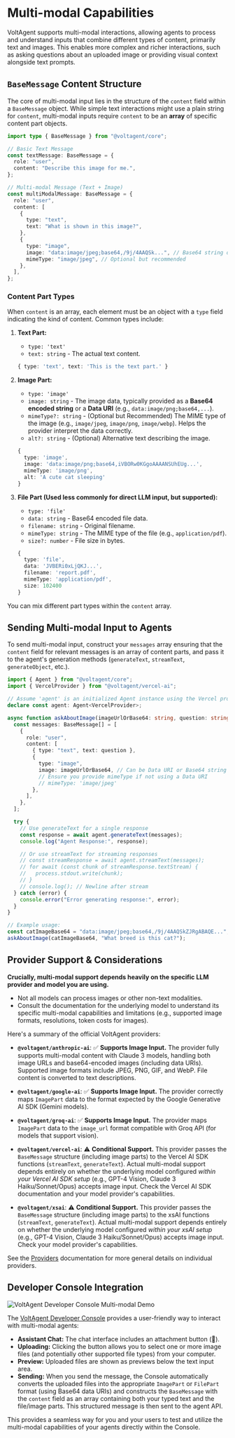 # Multi-modal Capabilities

VoltAgent supports multi-modal interactions, allowing agents to process and understand inputs that combine different types of content, primarily text and images. This enables more complex and richer interactions, such as asking questions about an uploaded image or providing visual context alongside text prompts.

## `BaseMessage` Content Structure

The core of multi-modal input lies in the structure of the `content` field within a `BaseMessage` object. While simple text interactions might use a plain string for `content`, multi-modal inputs require `content` to be an **array** of specific content part objects.

```typescript
import type { BaseMessage } from "@voltagent/core";

// Basic Text Message
const textMessage: BaseMessage = {
  role: "user",
  content: "Describe this image for me.",
};

// Multi-modal Message (Text + Image)
const multiModalMessage: BaseMessage = {
  role: "user",
  content: [
    {
      type: "text",
      text: "What is shown in this image?",
    },
    {
      type: "image",
      image: "data:image/jpeg;base64,/9j/4AAQSk...", // Base64 string or Data URI
      mimeType: "image/jpeg", // Optional but recommended
    },
  ],
};
```

### Content Part Types

When `content` is an array, each element must be an object with a `type` field indicating the kind of content. Common types include:

1.  **Text Part:**

    - `type: 'text'`
    - `text: string` - The actual text content.

    ```typescript
    { type: 'text', text: 'This is the text part.' }
    ```

2.  **Image Part:**

    - `type: 'image'`
    - `image: string` - The image data, typically provided as a **Base64 encoded string** or a **Data URI** (e.g., `data:image/png;base64,...`).
    - `mimeType?: string` - (Optional but Recommended) The MIME type of the image (e.g., `image/jpeg`, `image/png`, `image/webp`). Helps the provider interpret the data correctly.
    - `alt?: string` - (Optional) Alternative text describing the image.

    ```typescript
    {
      type: 'image',
      image: 'data:image/png;base64,iVBORw0KGgoAAAANSUhEUg...',
      mimeType: 'image/png',
      alt: 'A cute cat sleeping'
    }
    ```

3.  **File Part (Used less commonly for direct LLM input, but supported):**

    - `type: 'file'`
    - `data: string` - Base64 encoded file data.
    - `filename: string` - Original filename.
    - `mimeType: string` - The MIME type of the file (e.g., `application/pdf`).
    - `size?: number` - File size in bytes.

    ```typescript
    {
      type: 'file',
      data: 'JVBERi0xLjQKJ...',
      filename: 'report.pdf',
      mimeType: 'application/pdf',
      size: 102400
    }
    ```

You can mix different part types within the `content` array.

## Sending Multi-modal Input to Agents

To send multi-modal input, construct your `messages` array ensuring that the `content` field for relevant messages is an array of content parts, and pass it to the agent's generation methods (`generateText`, `streamText`, `generateObject`, etc.).

```typescript
import { Agent } from "@voltagent/core";
import { VercelProvider } from "@voltagent/vercel-ai";

// Assume 'agent' is an initialized Agent instance using the Vercel provider
declare const agent: Agent<VercelProvider>;

async function askAboutImage(imageUrlOrBase64: string, question: string) {
  const messages: BaseMessage[] = [
    {
      role: "user",
      content: [
        { type: "text", text: question },
        {
          type: "image",
          image: imageUrlOrBase64, // Can be Data URI or Base64 string
          // Ensure you provide mimeType if not using a Data URI
          // mimeType: 'image/jpeg'
        },
      ],
    },
  ];

  try {
    // Use generateText for a single response
    const response = await agent.generateText(messages);
    console.log("Agent Response:", response);

    // Or use streamText for streaming responses
    // const streamResponse = await agent.streamText(messages);
    // for await (const chunk of streamResponse.textStream) {
    //   process.stdout.write(chunk);
    // }
    // console.log(); // Newline after stream
  } catch (error) {
    console.error("Error generating response:", error);
  }
}

// Example usage:
const catImageBase64 = "data:image/jpeg;base64,/9j/4AAQSkZJRgABAQE...";
askAboutImage(catImageBase64, "What breed is this cat?");
```

## Provider Support & Considerations

**Crucially, multi-modal support depends heavily on the specific LLM provider and model you are using.**

- Not all models can process images or other non-text modalities.
- Consult the documentation for the underlying model to understand its specific multi-modal capabilities and limitations (e.g., supported image formats, resolutions, token costs for images).

Here's a summary of the official VoltAgent providers:

- **`@voltagent/anthropic-ai`**: ✅ **Supports Image Input.** The provider fully supports multi-modal content with Claude 3 models, handling both image URLs and base64-encoded images (including data URIs). Supported image formats include JPEG, PNG, GIF, and WebP. File content is converted to text descriptions.

- **`@voltagent/google-ai`**: ✅ **Supports Image Input.** The provider correctly maps `ImagePart` data to the format expected by the Google Generative AI SDK (Gemini models).

- **`@voltagent/groq-ai`**: ✅ **Supports Image Input.** The provider maps `ImagePart` data to the `image_url` format compatible with Groq API (for models that support vision).

- **`@voltagent/vercel-ai`**: ⚠️ **Conditional Support.** This provider passes the `BaseMessage` structure (including image parts) to the Vercel AI SDK functions (`streamText`, `generateText`). Actual multi-modal support depends entirely on whether the underlying model configured _within your Vercel AI SDK setup_ (e.g., GPT-4 Vision, Claude 3 Haiku/Sonnet/Opus) accepts image input. Check the Vercel AI SDK documentation and your model provider's capabilities.

- **`@voltagent/xsai`**: ⚠️ **Conditional Support.** This provider passes the `BaseMessage` structure (including image parts) to the xsAI functions (`streamText`, `generateText`). Actual multi-modal support depends entirely on whether the underlying model configured _within your xsAI setup_ (e.g., GPT-4 Vision, Claude 3 Haiku/Sonnet/Opus) accepts image input. Check your model provider's capabilities.

See the [Providers](../providers/overview.md) documentation for more general details on individual providers.

## Developer Console Integration

![VoltAgent Developer Console Multi-modal Demo](https://cdn.voltagent.dev/docs/multi-modal-demo.gif)

The [VoltAgent Developer Console](https://console.voltagent.dev/) provides a user-friendly way to interact with multi-modal agents:

- **Assistant Chat:** The chat interface includes an attachment button (📎).
- **Uploading:** Clicking the button allows you to select one or more image files (and potentially other supported file types) from your computer.
- **Preview:** Uploaded files are shown as previews below the text input area.
- **Sending:** When you send the message, the Console automatically converts the uploaded files into the appropriate `ImagePart` or `FilePart` format (using Base64 data URIs) and constructs the `BaseMessage` with the `content` field as an array containing both your typed text and the file/image parts. This structured message is then sent to the agent API.

This provides a seamless way for you and your users to test and utilize the multi-modal capabilities of your agents directly within the Console.
